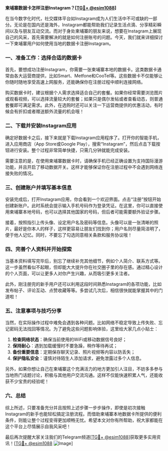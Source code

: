 **柬埔寨数据卡怎样注册Instagram？[[TG💪+ @esim1088](https://t.me/s/esim1088)]**

在当今数字化时代，社交媒体平台如Instagram成为人们生活中不可或缺的一部分。无论是在国内还是海外，Instagram都能帮助我们记录生活点滴、分享精彩瞬间以及与朋友互动交流。而对于身处柬埔寨的朋友来说，想要在Instagram上展现自己的风采，首先需要解决的就是如何注册账号的问题。今天，我们就来详细探讨一下柬埔寨用户如何使用当地的数据卡注册Instagram。

### 一、准备工作：选择合适的数据卡

首先，要想成功注册Instagram，你需要一张柬埔寨本地的数据卡。这类数据卡通常由各大运营商提供，比如Smart、Metfone和CooTel等。这些数据卡不仅能够让你随时随地享受高速上网服务，还能确保你在注册过程中顺利连接网络。

购买数据卡时，建议根据个人需求选择适合自己的套餐。如果你经常需要浏览图片或观看视频，可以选择流量较大的套餐；如果只是偶尔发帖或者查看动态，则普通套餐即可满足需求。此外，在选购时还可以关注一下运营商提供的优惠活动，有时候会有折扣或者赠送额外流量的机会哦！

### 二、下载并安装Instagram应用

确定好数据卡之后，接下来就是下载Instagram应用程序了。打开你的智能手机，进入应用商店（App Store或Google Play），搜索“Instagram”，然后点击下载按钮进行安装。整个过程非常简单快捷，只需几分钟就能完成安装。

需要注意的是，在使用柬埔寨数据卡时，请确保手机已经正确设置为支持国际漫游功能，并且开启了移动数据开关。这样才能够保证你在注册过程中不会遇到网络连接失败的情况。

### 三、创建账户并填写基本信息

安装完成后，打开Instagram应用，你会看到一个欢迎界面。点击“注册”按钮开始创建新账户。此时系统会提示输入手机号码作为登录凭证。在这里，你可以直接使用柬埔寨本地号码，也可以选择其他国家的号码，但后者可能需要额外验证步骤。

接着，按照指引上传头像、设定用户名及密码等信息。头像可以是一张清晰的照片，最好是你本人的样子，这样更容易让朋友们找到你；用户名则尽量简洁明了，便于他人记忆。同时，不要忘了勾选同意相关条款和服务协议哦！

### 四、完善个人资料并开始探索

当基本资料填写完毕后，别忘了继续补充其他细节，例如个人简介、联系方式等。这一步虽然看似不起眼，但却能大大提升你在社交圈子里的存在感。通过精心设计的个人页面，可以让更多人对你产生兴趣，从而吸引更多关注者。

此外，刚注册完的新手用户还可以利用这段时间熟悉Instagram的各项功能，比如发布帖子、评论互动、点赞收藏等等。多尝试几次后，相信很快就能掌握其中的门道啦！

### 五、注意事项与技巧分享

当然，在实际操作过程中难免会遇到各种问题。比如网络不稳定导致上传失败、忘记密码无法找回等情况。为了避免这些问题影响体验，这里给大家几点小贴士：

1. **检查网络状态**：确保当前使用的WiFi或移动数据信号良好；
2. **保持耐心**：遇到加载缓慢时不要急躁，稍作等待再试；
3. **备份重要信息**：定期保存聊天记录、照片视频等内容以防丢失；
4. **保护隐私安全**：谨慎对待陌生人添加请求，避免泄露过多个人信息。

另外，如果你想让自己在柬埔寨这个充满活力的地方更加引人注目，不妨多多参与当地热门话题讨论，积极与其他用户交流沟通。这样不仅能快速积累人气，还能收获不少宝贵的经验呢！

### 六、总结

综上所述，只要准备充分并且按照上述步骤一步步操作，即使是初次接触Instagram的新手也能轻松搞定注册流程。而借助柬埔寨本地数据卡所提供的便利条件，则能让整个过程变得更加顺畅无忧。希望本文对你有所帮助，祝大家都能在这个平台上尽情展示自我风采吧！

最后再次提醒大家关注我们的Telegram频道[[TG💪+ @esim1088](https://t.me/s/esim1088)]获取更多实用资讯！[[TG💪+ @esim1088](https://t.me/s/esim1088) ![Image](https://i.postimg.cc/4NQfJmqS/Snipaste-2025-05-13-00-14-12.png)]
